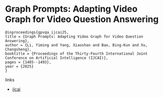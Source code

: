# Graph Prompts: Adapting Video Graph for Video Question Answering

```
@inproceedings{gpvqa_ijcai25,
title = {Graph Prompts: Adapting Video Graph for Video Question Answering},
author = {Li, Yiming and Yang, Xiaoshan and Bao, Bing-Kun and Xu, Changsheng},
booktitle = {Proceedings of the Thirty-Fourth International Joint Conference on Artificial Intelligence (IJCAI)},
pages = {1485--1493},
year = {2025}
}
```

links
- [ijcai](https://www.ijcai.org/proceedings/2025/166)
